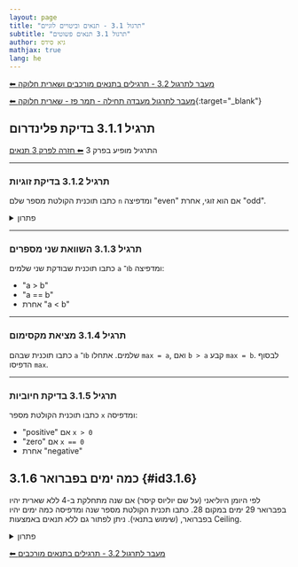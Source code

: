 ```yaml
---
layout: page
title: "תרגול 3.1 - תנאים וביטויים לוגיים"
subtitle: "תרגול 3.1 תנאים פשוטים"
author: גיא סידס
mathjax: true
lang: he
---
```

[⬅ מעבר לתרגול 3.2 - תרגילים בתנאים מורכבים ושארית חלוקה](/cs/Chapter3Ex3.2)

[⬅ מעבר לתרגול מעבדה תחילה - תמר פז - שארית חלוקה](https://cse.net.technion.ac.il/files/2023/09/l3-cs-cond-cs.pdf){:target="_blank"}

## תרגיל 3.1.1 בדיקת פלינדרום
התרגיל מופיע בפרק 3
[⬅ חזרה לפרק 3 תנאים](/cs/Chapter3)


---

### תרגיל 3.1.2 בדיקת זוגיות

כתבו תוכנית הקולטת מספר שלם `n` ומדפיצה "even" אם הוא זוגי, אחרת "odd".

<details markdown="1"><summary>פתרון</summary>

{% highlight csharp linenos %}int n = 8;
if (n % 2 == 0)
{
    Console.WriteLine("even");
}
else
{
    Console.WriteLine("odd");
}
{% endhighlight %}

</details>

---

### תרגיל 3.1.3 השוואת שני מספרים

כתבו תוכנית שבודקת שני שלמים `a` ו־`b` ומדפיצה:

* "a > b"
* "a == b"
* אחרת "a < b"

---

### תרגיל 3.1.4 מציאת מקסימום

כתבו תוכנית שבהם `a` ו־`b` שלמים. אתחלו `max = a`, ואם `b > a` קבע `max = b`. לבסוף הדפיסו `max`.

---

### תרגיל 3.1.5 בדיקת חיוביות

כתבו תוכנית הקולטת מספר `x` ומדפיסה:

* "positive" אם `x > 0`
* "zero" אם `x == 0`
* אחרת "negative"


## 3.1.6 כמה ימים בפברואר {#id3.1.6}

לפי היומן היוליאני (על שם יוליוס קיסר) אם שנה מתחלקת ב-4 ללא שארית יהיו בפברואר 29 ימים במקום 28. 
כתבו תכנית הקולטת מספר שנה ומדפיסה כמה ימים יהיו בפברואר, (שימוש בתנאי). ניתן לפתור גם ללא תנאים באמצעות Ceiling. 

<details markdown="1"><summary>פתרון</summary>

```csharp
Console.Write("Enter a number: ");
int year = int.Parse(Console.ReadLine());
if (year % 4 == 0)
    Console.WriteLine("29 days");
else
    Console.WriteLine("28 days");
```

</details>



[⬅ מעבר לתרגול 3.2 - תרגילים בתנאים מורכבים](/cs/Chapter3Ex3.2)